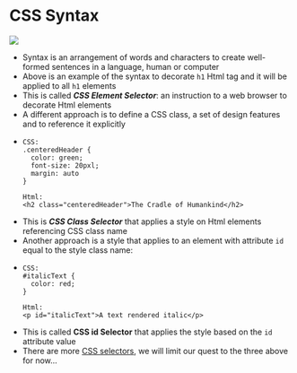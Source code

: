# CSS Syntax

[![](../.gitbook/assets/css-syntax.gif)](https://www.w3schools.com/whatis/whatis_css.asp)

* Syntax is an arrangement of words and characters to create well-formed sentences in a language, human or computer
* Above is an example of the syntax to decorate `h1` Html tag and it will be applied to all `h1` elements
* This is called _**CSS Element Selector**_: an instruction to a web browser to decorate Html elements
* A different approach is to define a CSS class, a set of design features and to reference it explicitly
* ```text
  CSS:
  .centeredHeader {
    color: green;
    font-size: 20pxl;
    margin: auto
  }

  Html:
  <h2 class="centeredHeader">The Cradle of Humankind</h2>
  ```
* This is _**CSS Class Selector**_ that applies a style on Html elements referencing CSS class name
* Another approach is a style that applies to an element with attribute `id` equal to the style class name:
* ```text
  CSS:
  #italicText {
    color: red;
  }

  Html:
  <p id="italicText">A text rendered italic</p>
  ```
* This is called **CSS id Selector** that applies the style based on the `id` attribute value
* There are more [CSS selectors](https://www.w3schools.com/css/css_selectors.asp), we will limit our quest to the three above for now...

